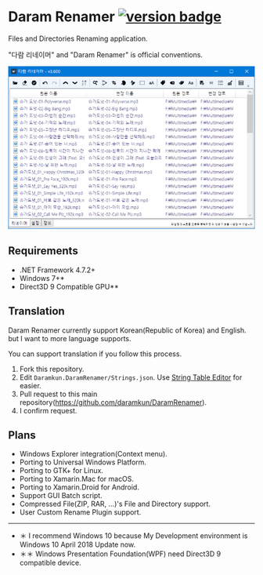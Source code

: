 ﻿# Daram Renamer [![version badge](https://img.shields.io/badge/version-3.72-brightgreen.svg)](https://shields.io)

Files and Directories Renaming application.

"다람 리네이머" and "Daram Renamer" is official conventions.

![Main Application Screenshot](DocumentResources/Main.png)

## Requirements
* .NET Framework 4.7.2+
* Windows 7+*
* Direct3D 9 Compatible GPU**

## Translation
Daram Renamer currently support Korean(Republic of Korea) and English. but I want to more language supports.

You can support translation if you follow this process.

1. Fork this repository.
2. Edit ```Daramkun.DaramRenamer/Strings.json```. Use [String Table Editor](https://github.com/daramkun/StringTableEditor) for easier.
3. Pull request to this main repository(https://github.com/daramkun/DaramRenamer).
4. I confirm request.

## Plans
* Windows Explorer integration(Context menu).
* Porting to Universal Windows Platform.
* Porting to GTK+ for Linux.
* Porting to Xamarin.Mac for macOS.
* Porting to Xamarin.Droid for Android.
* Support GUI Batch script.
* Compressed File(ZIP, RAR, ...)'s File and Directory support.
* User Custom Rename Plugin support.

---
* ＊ I recommend Windows 10 because My Development environment is Windows 10 April 2018 Update now.
* ＊＊ Windows Presentation Foundation(WPF) need Direct3D 9 compatible device.
